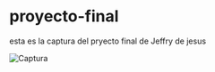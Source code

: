 # proyecto-final

esta es la captura del pryecto final de Jeffry de jesus

![Captura](https://user-images.githubusercontent.com/98566886/163662848-9dd90204-69e2-47f1-b70c-fdd9935b3cd9.PNG)
